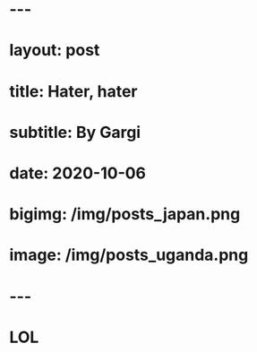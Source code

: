 # ---
# layout: post
# title: Hater, hater
# subtitle: By Gargi
# date: 2020-10-06
# bigimg: /img/posts_japan.png
# image: /img/posts_uganda.png
# ---
# 
# LOL
